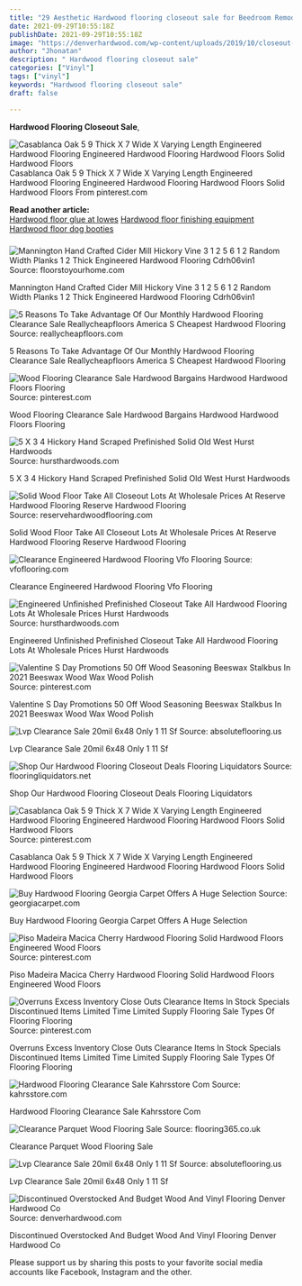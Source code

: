 ```yaml
---
title: "29 Aesthetic Hardwood flooring closeout sale for Beedroom Remodeling"
date: 2021-09-29T10:55:18Z
publishDate: 2021-09-29T10:55:18Z
image: "https://denverhardwood.com/wp-content/uploads/2019/10/closeout-overstock-flooring.jpg"
author: "Jhonatan"
description: " Hardwood flooring closeout sale"
categories: ["Vinyl"]
tags: ["vinyl"]
keywords: "Hardwood flooring closeout sale"
draft: false

---
```

<!-- Head tag Code -->
**Hardwood Flooring Closeout Sale**, 

![Casablanca Oak 5 9 Thick X 7 Wide X Varying Length Engineered Hardwood Flooring Engineered Hardwood Flooring Hardwood Floors Solid Hardwood Floors](https://i.pinimg.com/474x/07/03/d0/0703d0b2aac7555f5e8aa931e334c9d7.jpg "Casablanca Oak 5 9 Thick X 7 Wide X Varying Length Engineered Hardwood Flooring Engineered Hardwood Flooring Hardwood Floors Solid Hardwood Floors")
Casablanca Oak 5 9 Thick X 7 Wide X Varying Length Engineered Hardwood Flooring Engineered Hardwood Flooring Hardwood Floors Solid Hardwood Floors From pinterest.com

**Read another article:**  
[Hardwood floor glue at lowes](/hardwood-floor-glue-at-lowes/)
[Hardwood floor finishing equipment](/hardwood-floor-finishing-equipment/)
[Hardwood floor dog booties](/hardwood-floor-dog-booties/)




### 

 


![Mannington Hand Crafted Cider Mill Hickory Vine 3 1 2 5 6 1 2 Random Width Planks 1 2 Thick Engineered Hardwood Flooring Cdrh06vin1](https://www.floorstoyourhome.com/media/catalog/product/cache/1/image/5e06319eda06f020e43594a9c230972d/v/i/xvine---cdrh06vin1---6.5-x-72-2700px---approved-ek-.jpg.pagespeed.ic._6lt6i8n_O.jpg "Mannington Hand Crafted Cider Mill Hickory Vine 3 1 2 5 6 1 2 Random Width Planks 1 2 Thick Engineered Hardwood Flooring Cdrh06vin1")
Source: floorstoyourhome.com

Mannington Hand Crafted Cider Mill Hickory Vine 3 1 2 5 6 1 2 Random Width Planks 1 2 Thick Engineered Hardwood Flooring Cdrh06vin1  

![5 Reasons To Take Advantage Of Our Monthly Hardwood Flooring Clearance Sale Reallycheapfloors America S Cheapest Hardwood Flooring](https://www.reallycheapfloors.com/wp-content/uploads/2018/05/floor-colors-300x225.jpg "5 Reasons To Take Advantage Of Our Monthly Hardwood Flooring Clearance Sale Reallycheapfloors America S Cheapest Hardwood Flooring")
Source: reallycheapfloors.com

5 Reasons To Take Advantage Of Our Monthly Hardwood Flooring Clearance Sale Reallycheapfloors America S Cheapest Hardwood Flooring  

![Wood Flooring Clearance Sale Hardwood Bargains Hardwood Hardwood Floors Flooring](https://i.pinimg.com/736x/89/0a/e6/890ae6efb081fcdadb03e5d135667132.jpg "Wood Flooring Clearance Sale Hardwood Bargains Hardwood Hardwood Floors Flooring")
Source: pinterest.com

Wood Flooring Clearance Sale Hardwood Bargains Hardwood Hardwood Floors Flooring  

![5 X 3 4 Hickory Hand Scraped Prefinished Solid Old West Hurst Hardwoods](https://www.hursthardwoods.com/assets/1/18/DimLarge/hand_scaped_hickory_old_west_prefinished_solid_hurst_hardwoods.jpg?21438 "5 X 3 4 Hickory Hand Scraped Prefinished Solid Old West Hurst Hardwoods")
Source: hursthardwoods.com

5 X 3 4 Hickory Hand Scraped Prefinished Solid Old West Hurst Hardwoods  

![Solid Wood Floor Take All Closeout Lots At Wholesale Prices At Reserve Hardwood Flooring Reserve Hardwood Flooring](https://www.reservehardwoodflooring.com/assets/3/18/DimDeptRegular/brazilian_cherry_prefinished_solid_hardwood_flooring_special_lot_1.png?21534 "Solid Wood Floor Take All Closeout Lots At Wholesale Prices At Reserve Hardwood Flooring Reserve Hardwood Flooring")
Source: reservehardwoodflooring.com

Solid Wood Floor Take All Closeout Lots At Wholesale Prices At Reserve Hardwood Flooring Reserve Hardwood Flooring  

![Clearance Engineered Hardwood Flooring Vfo Flooring](https://vfoflooring.com/wp-content/uploads/2020/11/bordeaux-oak-front_1.jpg "Clearance Engineered Hardwood Flooring Vfo Flooring")
Source: vfoflooring.com

Clearance Engineered Hardwood Flooring Vfo Flooring  

![Engineered Unfinished Prefinished Closeout Take All Hardwood Flooring Lots At Wholesale Prices Hurst Hardwoods](https://www.hursthardwoods.com/assets/1/17/DimDeptRegular/Walnut%20Special.jpg?839 "Engineered Unfinished Prefinished Closeout Take All Hardwood Flooring Lots At Wholesale Prices Hurst Hardwoods")
Source: hursthardwoods.com

Engineered Unfinished Prefinished Closeout Take All Hardwood Flooring Lots At Wholesale Prices Hurst Hardwoods  

![Valentine S Day Promotions 50 Off Wood Seasoning Beeswax Stalkbus In 2021 Beeswax Wood Wax Wood Polish](https://i.pinimg.com/474x/56/86/8e/56868e9d4fdd57150bb6f25751dd53c5.jpg "Valentine S Day Promotions 50 Off Wood Seasoning Beeswax Stalkbus In 2021 Beeswax Wood Wax Wood Polish")
Source: pinterest.com

Valentine S Day Promotions 50 Off Wood Seasoning Beeswax Stalkbus In 2021 Beeswax Wood Wax Wood Polish  

![Lvp Clearance Sale 20mil 6x48 Only 1 11 Sf](https://absoluteflooring.us/wp-content/uploads/2021/05/mohawk-whitworth-ic004-big-bend-co757-2.5mmx6x48-20mil-lvp-floor-on-sale-now-at-the-lowest-price-at-Absolute-Flooring.US-call-now-and-save-1-844-200-7600.jpg "Lvp Clearance Sale 20mil 6x48 Only 1 11 Sf")
Source: absoluteflooring.us

Lvp Clearance Sale 20mil 6x48 Only 1 11 Sf  

![Shop Our Hardwood Flooring Closeout Deals Flooring Liquidators](https://mm-media-res.cloudinary.com/image/fetch/h_250,w_250,c_fill/https://mmllc-images.s3.amazonaws.com/misc/375690.jpg "Shop Our Hardwood Flooring Closeout Deals Flooring Liquidators")
Source: flooringliquidators.net

Shop Our Hardwood Flooring Closeout Deals Flooring Liquidators  

![Casablanca Oak 5 9 Thick X 7 Wide X Varying Length Engineered Hardwood Flooring Engineered Hardwood Flooring Hardwood Floors Solid Hardwood Floors](https://i.pinimg.com/474x/07/03/d0/0703d0b2aac7555f5e8aa931e334c9d7.jpg "Casablanca Oak 5 9 Thick X 7 Wide X Varying Length Engineered Hardwood Flooring Engineered Hardwood Flooring Hardwood Floors Solid Hardwood Floors")
Source: pinterest.com

Casablanca Oak 5 9 Thick X 7 Wide X Varying Length Engineered Hardwood Flooring Engineered Hardwood Flooring Hardwood Floors Solid Hardwood Floors  

![Buy Hardwood Flooring Georgia Carpet Offers A Huge Selection](https://cdn11.bigcommerce.com/s-2d2cb/images/stencil/1280x1280/a/aa817-kensington-11028-holland-park-d-5428-ret3-2__03359.original.jpg "Buy Hardwood Flooring Georgia Carpet Offers A Huge Selection")
Source: georgiacarpet.com

Buy Hardwood Flooring Georgia Carpet Offers A Huge Selection  

![Piso Madeira Macica Cherry Hardwood Flooring Solid Hardwood Floors Engineered Wood Floors](https://i.pinimg.com/originals/96/ec/db/96ecdb7294c7df38c2fc4a4a3530cd91.jpg "Piso Madeira Macica Cherry Hardwood Flooring Solid Hardwood Floors Engineered Wood Floors")
Source: pinterest.com

Piso Madeira Macica Cherry Hardwood Flooring Solid Hardwood Floors Engineered Wood Floors  

![Overruns Excess Inventory Close Outs Clearance Items In Stock Specials Discontinued Items Limited Time Limited Supply Flooring Sale Types Of Flooring Flooring](https://i.pinimg.com/originals/f7/ec/79/f7ec79a13bceaa27f87ad7a326e50fe9.jpg "Overruns Excess Inventory Close Outs Clearance Items In Stock Specials Discontinued Items Limited Time Limited Supply Flooring Sale Types Of Flooring Flooring")
Source: pinterest.com

Overruns Excess Inventory Close Outs Clearance Items In Stock Specials Discontinued Items Limited Time Limited Supply Flooring Sale Types Of Flooring Flooring  

![Hardwood Flooring Clearance Sale Kahrsstore Com](https://s.yimg.com/aah/yhst-17980273542321/floors-16.png "Hardwood Flooring Clearance Sale Kahrsstore Com")
Source: kahrsstore.com

Hardwood Flooring Clearance Sale Kahrsstore Com  

![Clearance Parquet Wood Flooring Sale](https://flooring365.co.uk/media/catalog/product/cache/b78080577aac4838fcc0745be0f25fd9/p/1/p1040685.jpg "Clearance Parquet Wood Flooring Sale")
Source: flooring365.co.uk

Clearance Parquet Wood Flooring Sale  

![Lvp Clearance Sale 20mil 6x48 Only 1 11 Sf](https://absoluteflooring.us/wp-content/uploads/2021/05/Mohawk-Whitworth-ic004-Big-Bend-757-2.5mmx6x48-20mil-lvp-floor-on-sale-now-at-the-lowest-price-at-Advantage-Carpet-and-Hardwood-call-now-and-save-1-800-743-4762-2.jpg "Lvp Clearance Sale 20mil 6x48 Only 1 11 Sf")
Source: absoluteflooring.us

Lvp Clearance Sale 20mil 6x48 Only 1 11 Sf  

![Discontinued Overstocked And Budget Wood And Vinyl Flooring Denver Hardwood Co](https://denverhardwood.com/wp-content/uploads/2019/10/closeout-overstock-flooring.jpg "Discontinued Overstocked And Budget Wood And Vinyl Flooring Denver Hardwood Co")
Source: denverhardwood.com

Discontinued Overstocked And Budget Wood And Vinyl Flooring Denver Hardwood Co  

Please support us by sharing this posts to your favorite social media accounts like Facebook, Instagram and the other.

